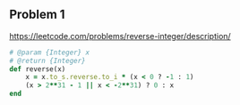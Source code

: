 ## Problem 1

https://leetcode.com/problems/reverse-integer/description/

```ruby
# @param {Integer} x
# @return {Integer}
def reverse(x)
    x = x.to_s.reverse.to_i * (x < 0 ? -1 : 1)
    (x > 2**31 - 1 || x < -2**31) ? 0 : x
end
```
